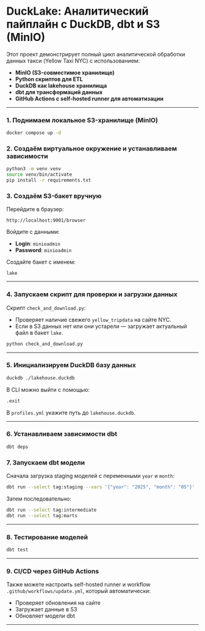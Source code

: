 
# DuckLake: Аналитический пайплайн с DuckDB, dbt и S3 (MinIO)

Этот проект демонстрирует полный цикл аналитической обработки данных такси (Yellow Taxi NYC) с использованием:

* **MinIO (S3-совместимое хранилище)**
* **Python скриптов для ETL**
* **DuckDB как lakehouse хранилища**
* **dbt для трансформаций данных**
* **GitHub Actions с self-hosted runner для автоматизации**

---

### 1. Поднимаем локальное S3-хранилище (MinIO)

```bash
docker compose up -d
```

### 2. Создаём виртуальное окружение и устанавливаем зависимости

```bash
python3 -m venv venv
source venv/bin/activate
pip install -r requirements.txt
```

### 3. Создаём S3-бакет вручную

Перейдите в браузер:

```
http://localhost:9001/browser
```

Войдите с данными:

* **Login**: `minioadmin`
* **Password**: `minioadmin`

Создайте бакет с именем:

```
lake
```

---

### 4. Запускаем скрипт для проверки и загрузки данных

Скрипт `check_and_download.py`:

* Проверяет наличие свежего `yellow_tripdata` на сайте NYC.
* Если в S3 данных нет или они устарели — загружает актуальный файл в бакет `lake`.

```bash
python check_and_download.py
```

---

### 5. Инициализируем DuckDB базу данных

```bash
duckdb ./lakehouse.duckdb
```

В CLI можно выйти с помощью:

```sql
.exit
```

В `profiles.yml` укажите путь до `lakehouse.duckdb`.

---

### 6. Устанавливаем зависимости dbt

```bash
dbt deps
```

### 7. Запускаем dbt модели

Сначала загрузка staging моделей с переменными `year` и `month`:

```bash
dbt run --select tag:staging --vars '{"year": "2025", "month": "05"}'
```

Затем последовательно:

```bash
dbt run --select tag:intermediate
dbt run --select tag:marts
```

---

### 8. Тестирование моделей

```bash
dbt test
```

---

### 9. CI/CD через GitHub Actions

Также можете настроить self-hosted runner и workflow `.github/workflows/update.yml`, который автоматически:

* Проверяет обновления на сайте
* Загружает данные в S3
* Обновляет модели dbt

---


